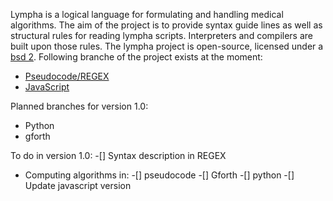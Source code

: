 <script>
document.getElementById( "aboutsmall").style.backgroundColor="#EFAB00";
document.getElementById( "abouttext").style.color="#000000";
document.getElementById( "about").className="menu2active";
</script>
 <span class="sc">Lympha</span> is a logical language for formulating and handling medical algorithms. The aim of the project is to provide syntax guide lines as well as structural rules for reading <span class="sc">lympha</span> scripts. Interpreters and compilers are built upon those rules. The <span class="sc">lympha</span> project is open-source, licensed under a <span class="sc">[bsd 2](http://opensource.org/licenses/BSD-2-Clause)</span>. Following branche of the project exists at the moment:
 - [Pseudocode/REGEX](https://github.com/RickardHultgren/LYMPHA/tree/master)
 - [JavaScript](https://github.com/RickardHultgren/LYMPHA/tree/JavaScript)


Planned branches for version 1.0:
 - Python
 - gforth


To do in version 1.0:
 -[] Syntax description in REGEX
 - Computing algorithms in:
   -[] pseudocode
   -[] Gforth
   -[] python
 -[] Update javascript version
